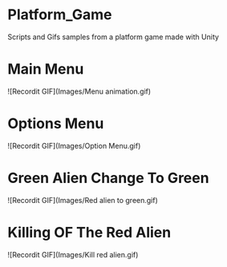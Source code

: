 # Platform_Game
Scripts and Gifs samples from a platform game made with Unity

# Main Menu
![Recordit GIF](Images/Menu animation.gif)
# Options Menu
![Recordit GIF](Images/Option Menu.gif)
# Green Alien Change To Green
![Recordit GIF](Images/Red alien to green.gif)
# Killing OF The Red Alien
![Recordit GIF](Images/Kill red alien.gif)
